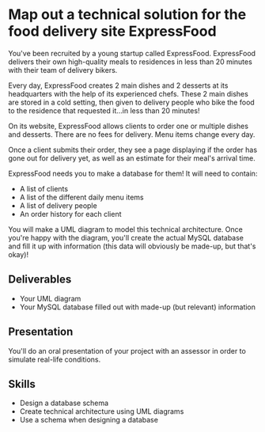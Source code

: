 # Map out a technical solution for the food delivery site ExpressFood

You've been recruited by a young startup called ExpressFood. ExpressFood delivers their own high-quality meals to residences in less than 20 minutes with their team of delivery bikers.

Every day, ExpressFood creates 2 main dishes and 2 desserts at its headquarters with the help of its experienced chefs. These 2 main dishes are stored in a cold setting, then given to delivery people who bike the food to the residence that requested it...in less than 20 minutes! 

On its website, ExpressFood allows clients to order one or multiple dishes and desserts. There are no fees for delivery. Menu items change every day. 

Once a client submits their order, they see a page displaying if the order has gone out for delivery yet, as well as an estimate for their meal's arrival time.

ExpressFood needs you to make a database for them! It will need to contain: 

*	A list of clients
*	A list of the different daily menu items
*	A list of delivery people
*	An order history for each client

You will make a UML diagram to model this technical architecture. Once you're happy with the diagram, you'll create the actual MySQL database and fill it up with information (this data will obviously be made-up, but that's okay)!

## Deliverables
* Your UML diagram
*	Your MySQL database filled out with made-up (but relevant) information 

## Presentation
You'll do an oral presentation of your project with an assessor in order to simulate real-life conditions. 

## Skills
*	Design a database schema
*	Create technical architecture using UML diagrams
*	Use a schema when designing a database
